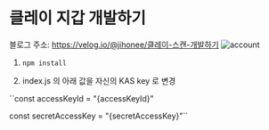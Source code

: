 # 클레이 지갑 개발하기
블로그 주소: https://velog.io/@jihonee/클레이-스캔-개발하기
![account](https://user-images.githubusercontent.com/89739267/145778890-bfd2ed81-616e-43c3-9545-706c091e1615.gif)

1. ``npm install``

2. index.js 의 아래 값을 자신의 KAS key 로 변경

``const accessKeyId = "{accessKeyId}" 

const secretAccessKey = "{secretAccessKey}"``
